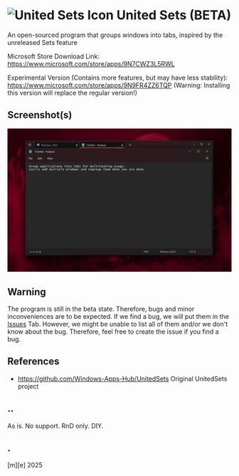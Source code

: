 # ![United Sets Icon](UnitedSets/Assets/Square44x44Logo.targetsize-32.png) United Sets (BETA)

An open-sourced program that groups windows into tabs, inspired by the unreleased Sets feature 

Microsoft Store Download Link: https://www.microsoft.com/store/apps/9N7CWZ3L5RWL

Experimental Version (Contains more features, but may have less stability): https://www.microsoft.com/store/apps/9N9FR4ZZ6TQP (Warning: Installing this version will replace the regular version!)

## Screenshot(s)

![](Images/sshot01.png)

## Warning

The program is still in the beta state. Therefore, bugs and minor inconveniences are to be expected. If we find a bug, we will put them in the [Issues](https://github.com/FireCubeStudios/UnitedSets/issues) Tab. However, we might be unable to list all of them and/or we don't know about the bug. Therefore, feel free to create the issue if you find a bug.

## References
- https://github.com/Windows-Apps-Hub/UnitedSets Original UnitedSets project 

## ..
As is. No support. RnD only. DIY.

## .
[m][e] 2025